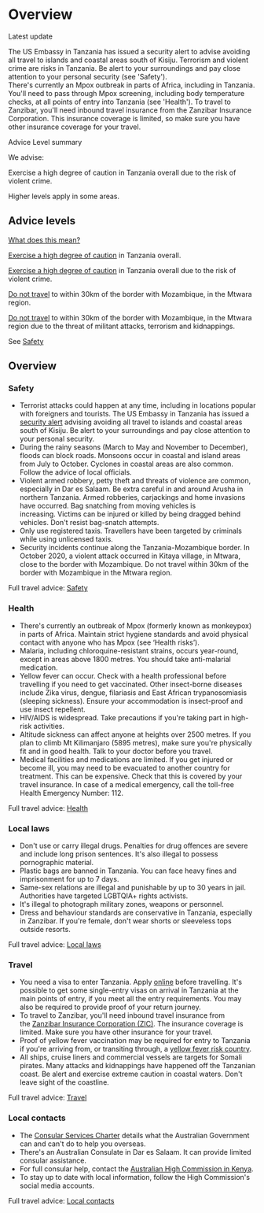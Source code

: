 # Overview

Latest update

The US Embassy in Tanzania has issued a security alert to advise avoiding all travel to islands and coastal areas south of Kisiju. Terrorism and violent crime are risks in Tanzania. Be alert to your surroundings and pay close attention to your personal security (see 'Safety').  
There's currently an Mpox outbreak in parts of Africa, including in Tanzania. You'll need to pass through Mpox screening, including body temperature checks, at all points of entry into Tanzania (see 'Health'). To travel to Zanzibar, you'll need inbound travel insurance from the Zanzibar Insurance Corporation. This insurance coverage is limited, so make sure you have other insurance coverage for your travel.

Advice Level summary

We advise:

Exercise a high degree of caution in Tanzania overall due to the risk of violent crime. 

Higher levels apply in some areas.

## Advice levels

[What does this mean?](/before-you-go/travel-advice-explained/)

[Exercise a high degree of caution](https://www.smartraveller.gov.au/consular-services/travel-advice-explained#level2 ) in Tanzania overall.

[Exercise a high degree of caution](https://www.smartraveller.gov.au/consular-services/travel-advice-explained#level2 ) in Tanzania overall due to the risk of violent crime.

[Do not travel](https://www.smartraveller.gov.au/consular-services/travel-advice-explained#level4) to within 30km of the border with Mozambique, in the Mtwara region.

[Do not travel](https://www.smartraveller.gov.au/consular-services/travel-advice-explained#level4) to within 30km of the border with Mozambique, in the Mtwara region due to the threat of militant attacks, terrorism and kidnappings.

See [Safety](#safety)

## Overview

### Safety

* Terrorist attacks could happen at any time, including in locations popular with foreigners and tourists. The US Embassy in Tanzania has issued a [security alert](https://tz.usembassy.gov/security-alert-u-s-embassy-dar-es-salaam-tanzania-march-21-2025/) advising avoiding all travel to islands and coastal areas south of Kisiju. Be alert to your surroundings and pay close attention to your personal security.
* During the rainy seasons (March to May and November to December), floods can block roads. Monsoons occur in coastal and island areas from July to October. Cyclones in coastal areas are also common. Follow the advice of local officials.
* Violent armed robbery, petty theft and threats of violence are common, especially in Dar es Salaam. Be extra careful in and around Arusha in northern Tanzania. Armed robberies, carjackings and home invasions have occurred. Bag snatching from moving vehicles is increasing. Victims can be injured or killed by being dragged behind vehicles. Don't resist bag-snatch attempts.
* Only use registered taxis. Travellers have been targeted by criminals while using unlicensed taxis.
* Security incidents continue along the Tanzania-Mozambique border. In October 2020, a violent attack occurred in Kitaya village, in Mtwara, close to the border with Mozambique. Do not travel within 30km of the border with Mozambique in the Mtwara region.

Full travel advice: [Safety](#safety)

### Health

* There's currently an outbreak of Mpox (formerly known as monkeypox) in parts of Africa. Maintain strict hygiene standards and avoid physical contact with anyone who has Mpox (see ‘Health risks’).
* Malaria, including chloroquine-resistant strains, occurs year-round, except in areas above 1800 metres. You should take anti-malarial medication.
* Yellow fever can occur. Check with a health professional before travelling if you need to get vaccinated. Other insect-borne diseases include Zika virus, dengue, filariasis and East African trypanosomiasis (sleeping sickness). Ensure your accommodation is insect-proof and use insect repellent.
* HIV/AIDS is widespread. Take precautions if you're taking part in high-risk activities.
* Altitude sickness can affect anyone at heights over 2500 metres. If you plan to climb Mt Kilimanjaro (5895 metres), make sure you're physically fit and in good health. Talk to your doctor before you travel.
* Medical facilities and medications are limited. If you get injured or become ill, you may need to be evacuated to another country for treatment. This can be expensive. Check that this is covered by your travel insurance. In case of a medical emergency, call the toll-free Health Emergency Number: 112.

Full travel advice: [Health](#health)

### Local laws

* Don't use or carry illegal drugs. Penalties for drug offences are severe and include long prison sentences. It's also illegal to possess pornographic material.
* Plastic bags are banned in Tanzania. You can face heavy fines and imprisonment for up to 7 days.
* Same-sex relations are illegal and punishable by up to 30 years in jail. Authorities have targeted LGBTQIA+ rights activists.
* It's illegal to photograph military zones, weapons or personnel.
* Dress and behaviour standards are conservative in Tanzania, especially in Zanzibar. If you're female, don't wear shorts or sleeveless tops outside resorts.

Full travel advice: [Local laws](#local-laws)

### Travel

* You need a visa to enter Tanzania. Apply [online](https://visa.immigration.go.tz/) before travelling. It's possible to get some single-entry visas on arrival in Tanzania at the main points of entry, if you meet all the entry requirements. You may also be required to provide proof of your return journey.
* To travel to Zanzibar, you'll need inbound travel insurance from the [Zanzibar Insurance Corporation (ZIC)](https://visitzanzibar.go.tz/). The insurance coverage is limited. Make sure you have other insurance for your travel.
* Proof of yellow fever vaccination may be required for entry to Tanzania if you're arriving from, or transiting through, a [yellow fever risk country](https://cdn.who.int/media/docs/default-source/travel-and-health/countries-with-risk-of-yellow-fever-transmission.pdf?sfvrsn=bf42ac59_4&download=true).
* All ships, cruise liners and commercial vessels are targets for Somali pirates. Many attacks and kidnappings have happened off the Tanzanian coast. Be alert and exercise extreme caution in coastal waters. Don't leave sight of the coastline.

Full travel advice: [Travel](#travel)

### Local contacts

* The [Consular Services Charter](/consular-services/consular-services-charter "Consular Services Charter") details what the Australian Government can and can't do to help you overseas.
* There's an Australian Consulate in Dar es Salaam. It can provide limited consular assistance.
* For full consular help, contact the [Australian High Commission in Kenya](https://kenya.highcommission.gov.au/nair/Contact-us.html).
* To stay up to date with local information, follow the High Commission's social media accounts.

Full travel advice: [Local contacts](#local-contacts)